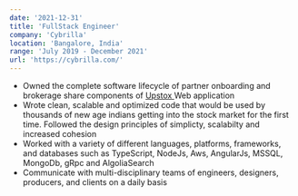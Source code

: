 ```yaml
---
date: '2021-12-31'
title: 'FullStack Engineer'
company: 'Cybrilla'
location: 'Bangalore, India'
range: 'July 2019 - December 2021'
url: 'https://cybrilla.com/'
---
```


- Owned the complete software lifecycle of partner onboarding and brokerage share components of <a target="_blank" rel="noopener noreferrer" href="https://upstox.com/become-sub-broker/">Upstox </a> Web application
- Wrote clean, scalable and optimized code that would be used by thousands of new age indians getting into the stock market for the first time. Followed the design principles of simplicty, scalabilty and increased cohesion
- Worked with a variety of different languages, platforms, frameworks, and databases such as TypeScript, NodeJs, Aws, AngularJs, MSSQL, MongoDb, gRpc and AlgoliaSearch
- Communicate with multi-disciplinary teams of engineers, designers, producers, and clients on a daily basis
